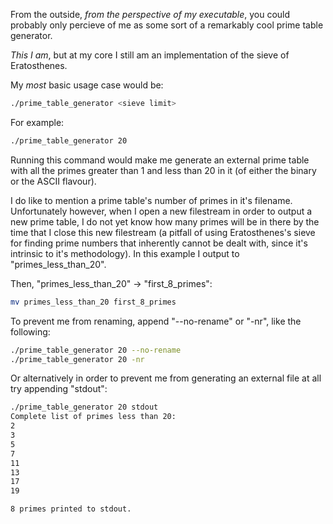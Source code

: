 From the outside, _from the perspective of my executable_, you could probably only percieve of me as some sort of a remarkably cool prime table generator.

_This I am_, but at my core I still am an implementation of the sieve of Eratosthenes.

My _most_ basic usage case would be:
```bash
./prime_table_generator <sieve limit>
```

For example:
```bash
./prime_table_generator 20
```

Running this command would make me generate an external prime table with all the primes greater than 1 and less than 20 in it (of either the binary or the ASCII flavour).

I do like to mention a prime table's number of primes in it's filename. Unfortunately however, when I open a new filestream in order to output a new prime table, I do not yet know how many primes will be in there by the time that I close this new filestream (a pitfall of using Eratosthenes's sieve for finding prime numbers that inherently cannot be dealt with, since it's intrinsic to it's methodology). In this example I output to "primes\_less\_than\_20".

Then, "primes\_less\_than\_20" -> "first\_8\_primes":
```bash
mv primes_less_than_20 first_8_primes
```

To prevent me from renaming, append "--no-rename" or "-nr", like the following:
```bash
./prime_table_generator 20 --no-rename
./prime_table_generator 20 -nr
```

Or alternatively in order to prevent me from generating an external file at all try appending "stdout":
```bash
./prime_table_generator 20 stdout
Complete list of primes less than 20:
2
3
5
7
11
13
17
19

8 primes printed to stdout.
```
